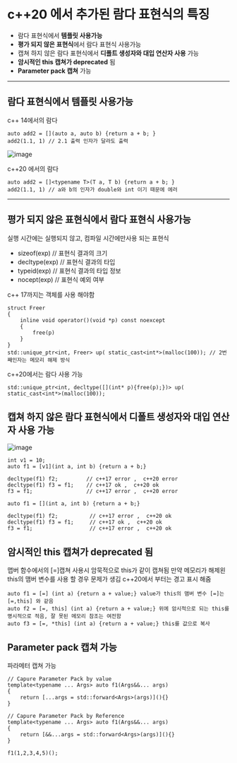 # c++20 에서 추가된 람다 표현식의 특징
* 람다 표현식에서 **템플릿 사용가능**
* **평가 되지 않은 표현식**에서 람다 표현식 사용가능
* 캡쳐 하지 않은 람다 표현식에서 **디폴트 생성자와 대입 연산자 사용** 가능
* **암시적인 this 캡쳐가 deprecated** 됨
* **Parameter pack 캡쳐** 가능

------------------------------
## 람다 표현식에서 템플릿 사용가능
c++ 14에서의 람다

````
auto add2 = [](auto a, auto b) {return a + b; }
add2(1.1, 1) // 2.1 출력 인자가 달라도 출력
````
![image](https://github.com/mantaek/learn/assets/135841268/89f12336-13f5-4262-aa18-fa412fc88cf9)

c++20 에서의 람다
````
auto add2 = []<typename T>(T a, T b) {return a + b; }
add2(1.1, 1) // a와 b의 인자가 double와 int 이기 때문에 에러
````
---------------------------------
## 평가 되지 않은 표현식에서 람다 표현식 사용가능
실행 시간에는 실행되지 않고, 컴파일 시간에만사용 되는 표현식
* sizeof(exp) // 표현식 결과의 크기
* decltype(exp) // 표현식 결과의 타입
* typeid(exp) // 표현식 결과의 타입 정보
* nocept(exp) // 표현식 예외 여부


c++ 17까지는 객체를 사용 해야함
```
struct Freer
{
    inline void operator()(void *p) const noexcept
    {
        free(p)
    }
}
std::unique_ptr<int, Freer> up( static_cast<int*>(malloc(100)); // 2번째인자는 메모리 해제 방식

```
c++20에서는 람다 사용 가능
```
std::unique_ptr<int, decltype([](int* p){free(p);})> up( static_cast<int*>(malloc(100));
```

## 캡쳐 하지 않은 람다 표현식에서 디폴트 생성자와 대입 연산자 사용 가능
![image](https://github.com/mantaek/learn/assets/135841268/2e82bcb0-568f-43e4-99e7-3bf6ae76944d)
```
int v1 = 10;
auto f1 = [v1](int a, int b) {return a + b;}

decltype(f1) f2;         // c++17 error ,  c++20 error
decltype(f1) f3 = f1;    // c++17 ok ,  c++20 ok
f3 = f1;                 // c++17 error ,  c++20 error

auto f1 = [](int a, int b) {return a + b;}

decltype(f1) f2;          // c++17 error ,  c++20 ok
decltype(f1) f3 = f1;     // c++17 ok ,  c++20 ok
f3 = f1;                  // c++17 error ,  c++20 ok
```
## 암시적인 this 캡쳐가 deprecated 됨
맵버 함수에서의 [=]캡쳐 사용시 암묵적으로 this가 같이 캡쳐됨
만약 메모리가 해제왼 this의 맴버 변수를 사용 할 경우 문제가 생김
c++20에서 부터는 경고 표시 해줌
```
auto f1 = [=] (int a) {return a + value;} value가 this의 맴버 변수 [=]는 [=,this] 와 같음
auto f2 = [=, this] (int a) {return a + value;} 위에 암시적으로 되는 this를 명시적으로 적음, 잘 못된 메모리 참조는 여전함
auto f3 = [=, *this] (int a) {return a + value;} this를 값으로 복사
```

## Parameter pack 캡쳐 가능
파라메터 캡쳐 가능
```
// Capure Parameter Pack by value
template<typename ... Args> auto f1(Args&&... args)
{
    return [...args = std::forward<Args>(args)](){}
}

// Capure Parameter Pack by Reference
template<typename ... Args> auto f1(Args&&... args)
{
    return [&&...args = std::forward<Args>(args)](){}
}

f1(1,2,3,4,5)();
```




